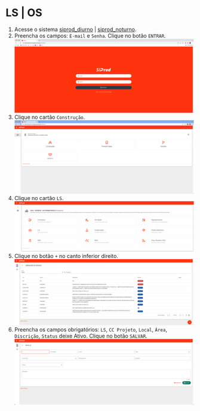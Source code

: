 # LS | OS

1. Acesse o sistema [siprod_diurno](https://eletromecanica-sossego.web.app) | [siprod_noturno](https://manut-ind-paradao-cks.web.app/construction).
2. Preencha os campos: `E-mail` e `Senha`. Clique no botão `ENTRAR`.  ![Image](./images/img_0.png)
3. Clique no cartão `Construção`.  ![Image](./images/img_1.png)
4. Clique no cartão `LS`.  ![Image](./images/img_2.png)
5. Clique no botão `+` no canto inferior direito. ![Image](./images/img_3.png)
6. Preencha os campos obrigatórios: `LS`, `CC Projeto`, `Local`, `Área`, `Discrição`, `Status` deixe Ativo. Clique no botão `SALVAR`. ![Image](./images/img_4.png)
